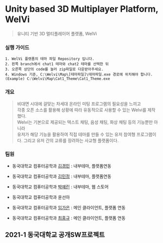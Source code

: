# Unity based 3D Multiplayer Platform, WelVi
> 유니티 기반 3D 멀티플레이어 플랫폼, WelVi

### 실행 가이드
    1. WelVi 플랫폼의 테마 파일 Repository 입니다.
    2. 왼쪽 branch에서 chat1 테마와 chat2 테마를 선택한 뒤
    3. 오른쪽 상단의 code를 눌러 zip파일로 다운받아주세요.
    4. Windows 기준, C:\Welvi\Map\[테마파일]\테마파일.exe 경로에 위치해야 합니다.
    (Example) C:\Welvi\Map\Cat1_Theme\Cat1_Theme.exe


### 개요
> 비대면 시대에 걸맞는 차세대 온라인 미팅 프로그램의 필요성을 느끼고<br>
각종 오픈 소스를 활용해 상황에 따라 유동적으로 사용할 수 있는 Welvi를 제작했다.<br>
Welvi는 기본으로 제공되는 텍스트 채팅, 음성 채팅, 화상 채팅 등의 기능뿐만 아니라<br>
유저가 해당 기능을 활용하여 직접 테마를 만들 수 있는 유저 참여형 프로그램이다. 그리고 유저 간의 교류를 장려하는 사교형 플랫폼이다.



### 팀원
* 동국대학교 컴퓨터공학과 [김경민](https://github.com/kmkim2051) : 내부테마, 플랫폼연동

* 동국대학교 컴퓨터공학과 [김민정](https://github.com/kimminje0ng) : 내부테마, 플랫폼연동
* 동국대학교 컴퓨터공학과 [박예린](https://github.com/pyr53540) : 내부테마, 웹 스토어
* 동국대학교 컴퓨터공학과 윤선아
* 동국대학교 컴퓨터공학과 [임가은](https://github.com/gaeunIm) : 메인 클라이언트, 플랫폼 연동
* 동국대학교 컴퓨터공학과 [최홍규](https://github.com/gomgun-lab) : 메인 클라이언트, 플랫폼 연동


## 2021-1 동국대학교 공개SW프로젝트
